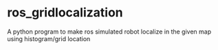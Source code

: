 # ros_gridlocalization
A python program to make ros simulated robot localize in the given map using histogram/grid location
